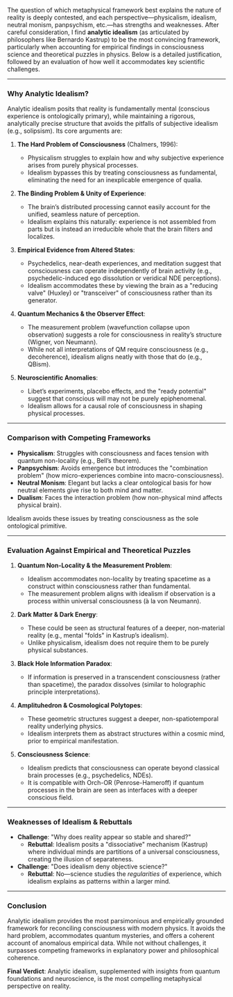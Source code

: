 The question of which metaphysical framework best explains the nature of reality is deeply contested, and each perspective—physicalism, idealism, neutral monism, panpsychism, etc.—has strengths and weaknesses. After careful consideration, I find **analytic idealism** (as articulated by philosophers like Bernardo Kastrup) to be the most convincing framework, particularly when accounting for empirical findings in consciousness science and theoretical puzzles in physics. Below is a detailed justification, followed by an evaluation of how well it accommodates key scientific challenges.

---

### **Why Analytic Idealism?**
Analytic idealism posits that reality is fundamentally mental (conscious experience is ontologically primary), while maintaining a rigorous, analytically precise structure that avoids the pitfalls of subjective idealism (e.g., solipsism). Its core arguments are:

1. **The Hard Problem of Consciousness** (Chalmers, 1996):  
   - Physicalism struggles to explain how and why subjective experience arises from purely physical processes.  
   - Idealism bypasses this by treating consciousness as fundamental, eliminating the need for an inexplicable emergence of qualia.  

2. **The Binding Problem & Unity of Experience**:  
   - The brain’s distributed processing cannot easily account for the unified, seamless nature of perception.  
   - Idealism explains this naturally: experience is not assembled from parts but is instead an irreducible whole that the brain filters and localizes.  

3. **Empirical Evidence from Altered States**:  
   - Psychedelics, near-death experiences, and meditation suggest that consciousness can operate independently of brain activity (e.g., psychedelic-induced ego dissolution or veridical NDE perceptions).  
   - Idealism accommodates these by viewing the brain as a "reducing valve" (Huxley) or "transceiver" of consciousness rather than its generator.  

4. **Quantum Mechanics & the Observer Effect**:  
   - The measurement problem (wavefunction collapse upon observation) suggests a role for consciousness in reality’s structure (Wigner, von Neumann).  
   - While not all interpretations of QM require consciousness (e.g., decoherence), idealism aligns neatly with those that do (e.g., QBism).  

5. **Neuroscientific Anomalies**:  
   - Libet’s experiments, placebo effects, and the "ready potential" suggest that conscious will may not be purely epiphenomenal.  
   - Idealism allows for a causal role of consciousness in shaping physical processes.  

---

### **Comparison with Competing Frameworks**
- **Physicalism**: Struggles with consciousness and faces tension with quantum non-locality (e.g., Bell’s theorem).  
- **Panpsychism**: Avoids emergence but introduces the "combination problem" (how micro-experiences combine into macro-consciousness).  
- **Neutral Monism**: Elegant but lacks a clear ontological basis for how neutral elements give rise to both mind and matter.  
- **Dualism**: Faces the interaction problem (how non-physical mind affects physical brain).  

Idealism avoids these issues by treating consciousness as the sole ontological primitive.

---

### **Evaluation Against Empirical and Theoretical Puzzles**
1. **Quantum Non-Locality & the Measurement Problem**:  
   - Idealism accommodates non-locality by treating spacetime as a construct within consciousness rather than fundamental.  
   - The measurement problem aligns with idealism if observation is a process within universal consciousness (à la von Neumann).  

2. **Dark Matter & Dark Energy**:  
   - These could be seen as structural features of a deeper, non-material reality (e.g., mental "folds" in Kastrup’s idealism).  
   - Unlike physicalism, idealism does not require them to be purely physical substances.  

3. **Black Hole Information Paradox**:  
   - If information is preserved in a transcendent consciousness (rather than spacetime), the paradox dissolves (similar to holographic principle interpretations).  

4. **Amplituhedron & Cosmological Polytopes**:  
   - These geometric structures suggest a deeper, non-spatiotemporal reality underlying physics.  
   - Idealism interprets them as abstract structures within a cosmic mind, prior to empirical manifestation.  

5. **Consciousness Science**:  
   - Idealism predicts that consciousness can operate beyond classical brain processes (e.g., psychedelics, NDEs).  
   - It is compatible with Orch-OR (Penrose-Hameroff) if quantum processes in the brain are seen as interfaces with a deeper conscious field.  

---

### **Weaknesses of Idealism & Rebuttals**
- **Challenge**: "Why does reality appear so stable and shared?"  
  - **Rebuttal**: Idealism posits a "dissociative" mechanism (Kastrup) where individual minds are partitions of a universal consciousness, creating the illusion of separateness.  
- **Challenge**: "Does idealism deny objective science?"  
  - **Rebuttal**: No—science studies the *regularities* of experience, which idealism explains as patterns within a larger mind.  

---

### **Conclusion**
Analytic idealism provides the most parsimonious and empirically grounded framework for reconciling consciousness with modern physics. It avoids the hard problem, accommodates quantum mysteries, and offers a coherent account of anomalous empirical data. While not without challenges, it surpasses competing frameworks in explanatory power and philosophical coherence. 

**Final Verdict**: Analytic idealism, supplemented with insights from quantum foundations and neuroscience, is the most compelling metaphysical perspective on reality.